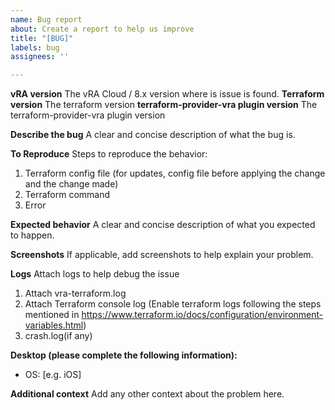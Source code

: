 ```yaml
---
name: Bug report
about: Create a report to help us improve
title: "[BUG]"
labels: bug
assignees: ''

---
```


**vRA version**
The vRA Cloud / 8.x version where is issue is found.
**Terraform version**
The terraform version
**terraform-provider-vra plugin version**
The terraform-provider-vra plugin version

**Describe the bug**
A clear and concise description of what the bug is.

**To Reproduce**
Steps to reproduce the behavior:
1. Terraform config file (for updates, config file before applying the change and the change made)
2. Terraform command
3. Error

**Expected behavior**
A clear and concise description of what you expected to happen.

**Screenshots**
If applicable, add screenshots to help explain your problem.

**Logs**
Attach logs to help debug the issue
1. Attach vra-terraform.log
2. Attach Terraform console log (Enable terraform logs following the steps mentioned in https://www.terraform.io/docs/configuration/environment-variables.html)
3. crash.log(if any)

**Desktop (please complete the following information):**
 - OS: [e.g. iOS]

**Additional context**
Add any other context about the problem here.
